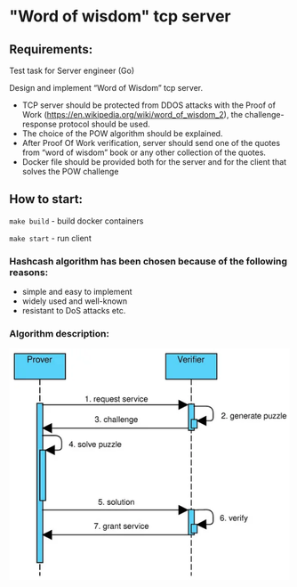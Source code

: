 # "Word of wisdom" tcp server 

## Requirements:

Test task for Server engineer (Go)

Design and implement “Word of Wisdom” tcp server.

* TCP server should be protected from DDOS attacks with the Proof of Work (https://en.wikipedia.org/wiki/word_of_wisdom_2), the challenge-response protocol should be used.
* The choice of the POW algorithm should be explained.
* After Proof Of Work verification, server should send one of the quotes from “word of wisdom” book or any other collection of the quotes.
* Docker file should be provided both for the server and for the client that solves the POW challenge


## How to start:
`make build` - build docker containers

`make start` - run client

### Hashcash algorithm has been chosen because of the following reasons:
- simple and easy to implement
- widely used and well-known
- resistant to DoS attacks etc.

### Algorithm description:
![img.png](docs/img.png)
